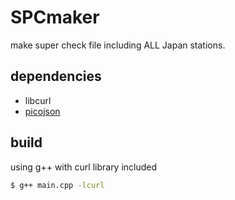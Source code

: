 # SPCmaker
make super check file including ALL Japan stations.

## dependencies
* libcurl
* [picojson](https://github.com/kazuho/picojson)
## build
using g++ with curl library included

```bash
$ g++ main.cpp -lcurl
```
